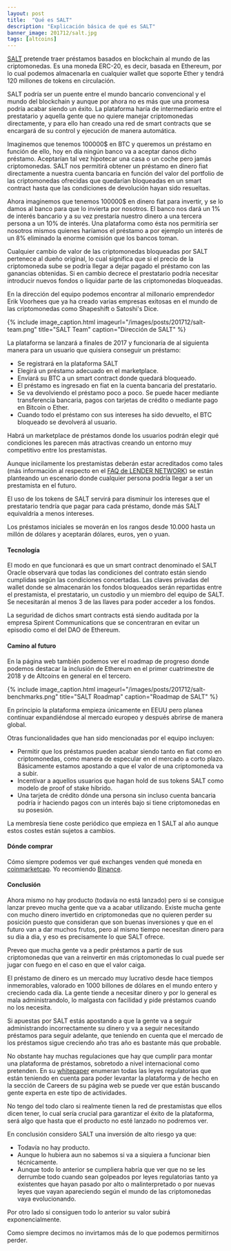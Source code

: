 ```yaml
---
layout: post
title:  "Qué es SALT"
description: "Explicación básica de qué es SALT"
banner_image: 201712/salt.jpg
tags: [altcoins]
---
```


[SALT](https://www.saltlending.com/) pretende traer préstamos basados en blockchain al mundo de las criptomonedas. Es una moneda ERC-20, es decir, basada en Ethereum, por lo cual podemos almacenarla en cualquier wallet que soporte Ether y tendrá 120 millones de tokens en circulación.

SALT podría ser un puente entre el mundo bancario convencional y el mundo del blockchain y aunque por ahora no es más que una promesa podría acabar siendo un éxito. La plataforma haría de intermediario entre el prestatario y aquella gente que no quiere manejar criptomonedas directamente, y para ello han creado una red de smart contracts que se encargará de su control y ejecución de manera automática. 

<!--more-->

Imaginemos que tenemos 100000$ en BTC y queremos un préstamo en función de ello, hoy en día ningún banco va a aceptar danos dicho préstamo. Aceptarían tal vez hipotecar una casa o un coche pero jamás criptomonedas. SALT nos permitirá obtener un préstamo en dinero fiat directamente a nuestra cuenta bancaria en función del valor del portfolio de las criptomonedas ofrecidas que quedarían bloqueadas en un smart contract hasta que las condiciones de devolución hayan sido resueltas.

Ahora imaginemos que tenemos 100000$ en dinero fiat para invertir, y se lo damos al banco para que lo invierta por nosotros. El banco nos dará un 1% de interés bancario y a su vez prestaría nuestro dinero a una tercera persona a un 10% de interés. Una plataforma como ésta nos permitiría ser nosotros mismos quienes haríamos el préstamo a por ejemplo un interés de un 8% eliminado la enorme comisión que los bancos toman.

Cualquier cambio de valor de las criptomonedas bloqueadas por SALT pertenece al dueño original, lo cual significa que si el precio de la criptomoneda sube se podría llegar a dejar pagado el préstamo con las ganancias obtenidas. Si en cambio decrece el prestatario podría necesitar introducir nuevos fondos o liquidar parte de las criptomonedas bloqueadas.

En la dirección del equipo podemos encontrar al millonario emprendedor Erik Voorhees que ya ha creado varias empresas exitosas en el mundo de las criptomonedas como Shapeshift o Satoshi's Dice.

{% include image_caption.html imageurl="/images/posts/201712/salt-team.png" title="SALT Team" caption="Dirección de SALT" %}

La plataforma se lanzará a finales de 2017 y funcionaría de al siguienta manera para un usuario que quisiera conseguir un préstamo:
* Se registrará en la plataforma SALT
* Elegirá un préstamo adecuado en el marketplace.
* Enviará su BTC a un smart contract donde quedará bloqueado.
* El préstamo es ingresado en fiat en la cuenta bancaria del prestatario.
* Se va devolviendo el préstamo poco a poco. Se puede hacer mediante transferencia bancaria, pagos con tarjetas de crédito o mediante pago en Bitcoin o Ether.
* Cuando todo el préstamo con sus intereses ha sido devuelto, el BTC bloqueado se devolverá al usuario.

Habrá un marketplace de préstamos donde los usuarios podrán elegir qué condiciones les parecen más atractivas creando un entorno muy competitivo entre los prestamistas.

Aunque inicilamente los prestamistas deberán estar acreditados como tales (más información al respecto en el [FAQ de LENDER NETWORK](https://saltlending.zendesk.com/hc/en-us/sections/115002565247-Lender-Network)) se están planteando un escenario donde cualquier persona podría llegar a ser un prestamista en el futuro.

El uso de los tokens de SALT servirá para disminuir los intereses que el prestatario tendría que pagar para cada préstamo, donde más SALT equivaldría a menos intereses.

Los préstamos iniciales se moverán en los rangos desde 10.000 hasta un millón de dólares y aceptarán dólares, euros, yen o yuan.

#### Tecnología

El modo en que funcionará es que un smart contract denominado el SALT Oracle observará que todas las condiciones del contrato están siendo cumplidas según las condiciones concertadas. Las claves privadas del wallet donde se almacenarán los fondos bloqueados serán repartidas entre el prestamista, el prestatario, un custodio y un miembro del equipo de SALT. Se necesitarán al menos 3 de las llaves para poder acceder a los fondos.

La seguridad de dichos smart contracts está siendo auditada por la empresa Spirent Communications que se concentraran en evitar un episodio como el del DAO de Ethereum.

#### Camino al futuro

En la página web también podemos ver el roadmap de progreso donde podemos destacar la inclusión de Ethereum en el primer cuatrimestre de 2018 y de Altcoins en general en el tercero.

{% include image_caption.html imageurl="/images/posts/201712/salt-benchmarks.png" title="SALT Roadmap" caption="Roadmap de SALT" %}

En principio la plataforma empieza únicamente en EEUU pero planea continuar expandiéndose al mercado europeo y después abrirse de manera global.

Otras funcionalidades que han sido mencionadas por el equipo incluyen:
* Permitir que los préstamos pueden acabar siendo tanto en fiat como en criptomonedas, como manera de especular en el mercado a corto plazo. Básicamente estamos apostando a que el valor de una criptomoneda va a subir.
* Incentivar a aquellos usuarios que hagan hold de sus tokens SALT como modelo de proof of stake híbrido.
* Una tarjeta de crédito dónde una persona sin incluso cuenta bancaria podría ir haciendo pagos con un interés bajo si tiene criptomonedas en su posesión.

La membresía tiene coste periódico que empieza en 1 SALT al año aunque estos costes están sujetos a cambios.

#### Dónde comprar

Cómo siempre podemos ver qué exchanges venden qué moneda en [coinmarketcap](https://coinmarketcap.com/currencies/salt/#markets). Yo recomiendo [Binance](https://www.binance.com/).

#### Conclusión

Ahora mismo no hay producto (todavía no está lanzado) pero si se consigue lanzar preveo mucha gente que va a acabar utilizando. Existe mucha gente con mucho dinero invertido en criptomonedas que no quieren perder su posición puesto que consideran que son buenas inversiones y que en el futuro van a dar muchos frutos, pero al mismo tiempo necesitan dinero para su dia a dia, y eso es precisamente lo que SALT ofrece.

Preveo que mucha gente va a pedir préstamos a partir de sus criptomonedas que van a reinvertir en más criptomonedas lo cual puede ser jugar con fuego en el caso en que el valor caiga.

El préstamo de dinero es un mercado muy lucrativo desde hace tiempos inmemorables, valorado en 1000 billones de dólares en el mundo entero y creciendo cada día. La gente tiende a necesitar dinero y por lo general es mala administrandolo, lo malgasta con facilidad y pide préstamos cuando no los necesita.

Si apuestas por SALT estás apostando a que la gente va a seguir administrando incorrectamente su dinero y va a seguir necesitando préstamos para seguir adelante, que teniendo en cuenta que el mercado de los préstamos sigue creciendo año tras año es bastante más que probable.

No obstante hay muchas regulaciones que hay que cumplir para montar una plataforma de préstamos, sobretodo a nivel internacional como pretenden. En su [whitepaper](https://membership.saltlending.com/files/abstract.pdf) enumeran todas las leyes regulatorias que están teniendo en cuenta para poder levantar la plataforma y de hecho en la sección de Careers de su página web se puede ver que están buscando gente experta en este tipo de actividades. 

No tengo del todo claro si realmente tienen la red de prestamistas que ellos dicen tener, lo cual sería crucial para garantizar el éxito de la plataforma, será algo que hasta que el producto no esté lanzado no podremos ver.

En conclusión considero SALT una inversión de alto riesgo ya que:

* Todavía no hay producto.
* Aunque lo hubiera aun no sabemos si va a siquiera a funcionar bien técnicamente.
* Aunque todo lo anterior se cumpliera habría que ver que no se les derrumbe todo cuando sean golpeados por leyes regulatorias tanto ya existentes que hayan pasado por alto o malinterpretado o por nuevas leyes que vayan apareciendo según el mundo de las criptomonedas vaya evolucionando.

Por otro lado si consiguen todo lo anterior su valor subirá exponencialmente.

Como siempre decimos no invirtamos más de lo que podemos permitirnos perder. 
